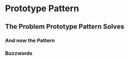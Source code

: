 # Prototype Pattern

## The Problem Prototype Pattern Solves

### And now the Pattern

### Buzzwords
